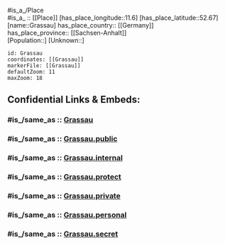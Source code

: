 ﻿---
confidential: public
isDeleted: false
location:
- 52.67
- 11.6
mapmarker: city
mapzoom:
- 7
- 12
SpocWebEntityId: 30545
tags:
- geo/City
type: City
---

#is_a_/Place  
#is_a_ :: [[Place]] 
[has_place_longitude::11.6] 
[has_place_latitude::52.67] 
[name::Grassau] 
has_place_country:: [[Germany]]  
has_place_province:: [[Sachsen-Anhalt]]  
[Population::] 
[Unknown::] 


```leaflet
id: Grassau
coordinates: [[Grassau]] 
markerFile: [[Grassau]] 
defaultZoom: 11 
maxZoom: 18
```


## Confidential Links & Embeds: 

### #is_/same_as :: [Grassau](/_Standards/Earth/Continent/Europe/Europe~Central/Germany/Germany~East/Sachsen-Anhalt/counties~SA/Stendal/cities~Stendal/Bismark~Altmark/City/Grassau.md) 

### #is_/same_as :: [Grassau.public](/_public/Earth/Continent/Europe/Europe~Central/Germany/Germany~East/Sachsen-Anhalt/counties~SA/Stendal/cities~Stendal/Bismark~Altmark/City/Grassau.public.md) 

### #is_/same_as :: [Grassau.internal](/_internal/Earth/Continent/Europe/Europe~Central/Germany/Germany~East/Sachsen-Anhalt/counties~SA/Stendal/cities~Stendal/Bismark~Altmark/City/Grassau.internal.md) 

### #is_/same_as :: [Grassau.protect](/_protect/Earth/Continent/Europe/Europe~Central/Germany/Germany~East/Sachsen-Anhalt/counties~SA/Stendal/cities~Stendal/Bismark~Altmark/City/Grassau.protect.md) 

### #is_/same_as :: [Grassau.private](/_private/Earth/Continent/Europe/Europe~Central/Germany/Germany~East/Sachsen-Anhalt/counties~SA/Stendal/cities~Stendal/Bismark~Altmark/City/Grassau.private.md) 

### #is_/same_as :: [Grassau.personal](/_personal/Earth/Continent/Europe/Europe~Central/Germany/Germany~East/Sachsen-Anhalt/counties~SA/Stendal/cities~Stendal/Bismark~Altmark/City/Grassau.personal.md) 

### #is_/same_as :: [Grassau.secret](/_secret/Earth/Continent/Europe/Europe~Central/Germany/Germany~East/Sachsen-Anhalt/counties~SA/Stendal/cities~Stendal/Bismark~Altmark/City/Grassau.secret.md)


